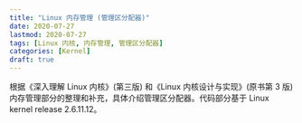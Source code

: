 ```yaml
---
title: "Linux 内存管理 (管理区分配器)"
date: 2020-07-27
lastmod: 2020-07-27
tags: [Linux 内核, 内存管理, 管理区分配器]
categories: [Kernel]
draft: true
---
```


根据《深入理解 Linux 内核》(第三版) 和《Linux 内核设计与实现》(原书第 3 版) 内存管理部分的整理和补充，具体介绍管理区分配器。代码部分基于 Linux kernel release 2.6.11.12。

<!--more-->
